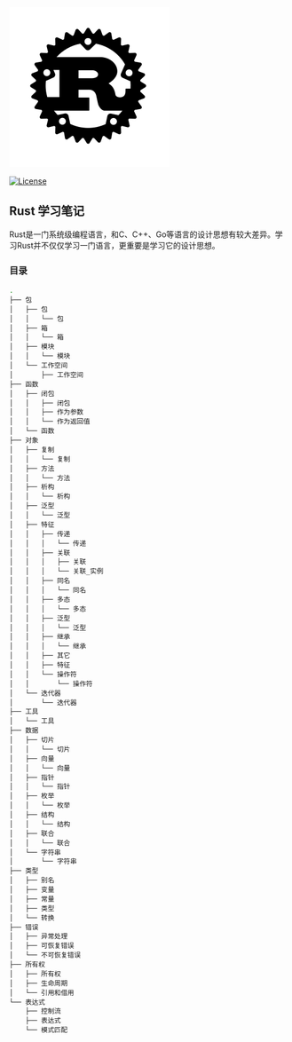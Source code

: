 ![Rust学习笔记](./rust.svg)

[![License](https://img.shields.io/npm/l/heroicons.svg)](https://github.com/xuesongbj/Rust-Notes/blob/main/LICENSE)


## Rust 学习笔记

Rust是一门系统级编程语言，和C、C++、Go等语言的设计思想有较大差异。学习Rust并不仅仅学习一门语言，更重要是学习它的设计思想。

### 目录

```bash
.
├── 包
│   ├── 包
│   │   └── 包
│   ├── 箱
│   │   └── 箱
│   ├── 模块
│   │   └── 模块
│   └── 工作空间
│       ├── 工作空间
├── 函数
│   ├── 闭包
│   │   ├── 闭包
│   │   ├── 作为参数
│   │   └── 作为返回值
│   └── 函数
├── 对象
│   ├── 复制
│   │   └── 复制
│   ├── 方法
│   │   └── 方法
│   ├── 析构
│   │   └── 析构
│   ├── 泛型
│   │   └── 泛型
│   ├── 特征
│   │   ├── 传递
│   │   │   └── 传递
│   │   ├── 关联
│   │   │   ├── 关联
│   │   │   └── 关联_实例
│   │   ├── 同名
│   │   │   └── 同名
│   │   ├── 多态
│   │   │   └── 多态
│   │   ├── 泛型
│   │   │   └── 泛型
│   │   ├── 继承
│   │   │   └── 继承
│   │   ├── 其它
│   │   ├── 特征
│   │   └── 操作符
│   │       └── 操作符
│   └── 迭代器
│       └── 迭代器
├── 工具
│   └── 工具
├── 数据
│   ├── 切片
│   │   └── 切片
│   ├── 向量
│   │   └── 向量
│   ├── 指针
│   │   └── 指针
│   ├── 枚举
│   │   └── 枚举
│   ├── 结构
│   │   └── 结构
│   ├── 联合
│   │   └── 联合
│   └── 字符串
│       └── 字符串
├── 类型
│   ├── 别名
│   ├── 变量
│   ├── 常量
│   ├── 类型
│   └── 转换
├── 错误
│   ├── 异常处理
│   ├── 可恢复错误
│   └── 不可恢复错误
├── 所有权
│   ├── 所有权
│   ├── 生命周期
│   └── 引用和借用
└── 表达式
    ├── 控制流
    ├── 表达式
    └── 模式匹配
```